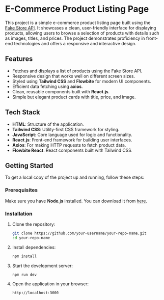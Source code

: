 # E-Commerce Product Listing Page

This project is a simple e-commerce product listing page built using the [Fake Store API](https://fakestoreapi.com/). It showcases a clean, user-friendly interface for displaying products, allowing users to browse a selection of products with details such as images, titles, and prices. The project demonstrates proficiency in front-end technologies and offers a responsive and interactive design.

## Features

- Fetches and displays a list of products using the Fake Store API.
- Responsive design that works well on different screen sizes.
- Styled using **Tailwind CSS** and **Flowbite** for modern UI components.
- Efficient data fetching using **axios**.
- Clean, reusable components built with **React.js**.
- Simple but elegant product cards with title, price, and image.

## Tech Stack

- **HTML**: Structure of the application.
- **Tailwind CSS**: Utility-first CSS framework for styling.
- **JavaScript**: Core language used for logic and functionality.
- **React.js**: Front-end framework for building user interfaces.
- **Axios**: For making HTTP requests to fetch product data.
- **Flowbite React**: React components built with Tailwind CSS.

## Getting Started

To get a local copy of the project up and running, follow these steps:

### Prerequisites

Make sure you have **Node.js** installed. You can download it from [here](https://nodejs.org/).

### Installation

1. Clone the repository:
   ```bash
   git clone https://github.com/your-username/your-repo-name.git
   cd your-repo-name
2. Install dependencies:
   ```bash
   npm install
3. Start the development server:
   ```bash
   npm run dev
4. Open the application in your browser:
   ```bash
   http://localhost:3000
